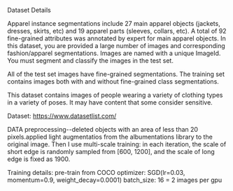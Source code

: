 Dataset Details


Apparel instance segmentations include 27 main apparel objects (jackets, dresses, skirts, etc) and 19 apparel parts (sleeves, collars, etc). A total of 92 fine-grained attributes was annotated by expert for main apparel objects.
In this dataset, you are provided a large number of images and corresponding fashion/apparel segmentations. Images are named with a unique ImageId. You must segment and classify the images in the test set.

All of the test set images have fine-grained segmentations. The training set contains images both with and without fine-grained class segmentations.

This dataset contains images of people wearing a variety of clothing types in a variety of poses. It may have content that some consider sensitive. 


Dataset: https://www.datasetlist.com/


DATA preprocessing--deleted objects with an area of less than 20 pixels.applied light augmentatios from the albumentations library to the original image. Then I use multi-scale training: in each iteration, the scale of short edge is randomly sampled
from [600, 1200], and the scale of long edge is fixed as 1900.

Training details:
pre-train from COCO
optimizer: SGD(lr=0.03, momentum=0.9, weight_decay=0.0001)
batch_size: 16 = 2 images per gpu 
